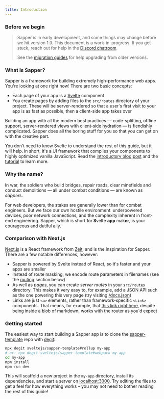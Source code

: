 ```yaml
---
title: Introduction
---
```


### Before we begin

> Sapper is in early development, and some things may change before we hit version 1.0. This document is a work-in-progress. If you get stuck, reach out for help in the [Discord chatroom](https://discord.gg/yy75DKs).
>
> See the [migration guides](migrating) for help upgrading from older versions.

### What is Sapper?

Sapper is a framework for building extremely high-performance web apps. You're looking at one right now! There are two basic concepts:

* Each page of your app is a [Svelte](https://svelte.dev) component
* You create pages by adding files to the `src/routes` directory of your project. These will be server-rendered so that a user's first visit to your app is as fast as possible, then a client-side app takes over

Building an app with all the modern best practices — code-splitting, offline support, server-rendered views with client-side hydration — is fiendishly complicated. Sapper does all the boring stuff for you so that you can get on with the creative part.

You don't need to know Svelte to understand the rest of this guide, but it will help. In short, it's a UI framework that compiles your components to highly optimized vanilla JavaScript. Read the [introductory blog post](https://svelte.dev/blog/svelte-3-rethinking-reactivity) and the [tutorial](https://svelte.dev/tutorial) to learn more.


### Why the name?

In war, the soldiers who build bridges, repair roads, clear minefields and conduct demolitions — all under combat conditions — are known as *sappers*.

For web developers, the stakes are generally lower than for combat engineers. But we face our own hostile environment: underpowered devices, poor network connections, and the complexity inherent in front-end engineering. Sapper, which is short for <b>S</b>velte <b>app</b> mak<b>er</b>, is your courageous and dutiful ally.


### Comparison with Next.js

[Next.js](https://github.com/zeit/next.js) is a React framework from [Zeit](https://zeit.co), and is the inspiration for Sapper. There are a few notable differences, however:

* Sapper is powered by Svelte instead of React, so it's faster and your apps are smaller
* Instead of route masking, we encode route parameters in filenames (see the [routing](docs#routing) section below)
* As well as *pages*, you can create *server routes* in your `src/routes` directory. This makes it very easy to, for example, add a JSON API such as the one powering this very page (try visiting [/docs.json](/docs.json))
* Links are just `<a>` elements, rather than framework-specific `<Link>` components. That means, for example, that [this link right here](/), despite being inside a blob of markdown, works with the router as you'd expect


### Getting started

The easiest way to start building a Sapper app is to clone the [sapper-template](https://github.com/sveltejs/sapper-template) repo with [degit](https://github.com/Rich-Harris/degit):

```bash
npx degit sveltejs/sapper-template#rollup my-app
# or: npx degit sveltejs/sapper-template#webpack my-app
cd my-app
npm install
npm run dev
```

This will scaffold a new project in the `my-app` directory, install its dependencies, and start a server on [localhost:3000](http://localhost:3000). Try editing the files to get a feel for how everything works – you may not need to bother reading the rest of this guide!
